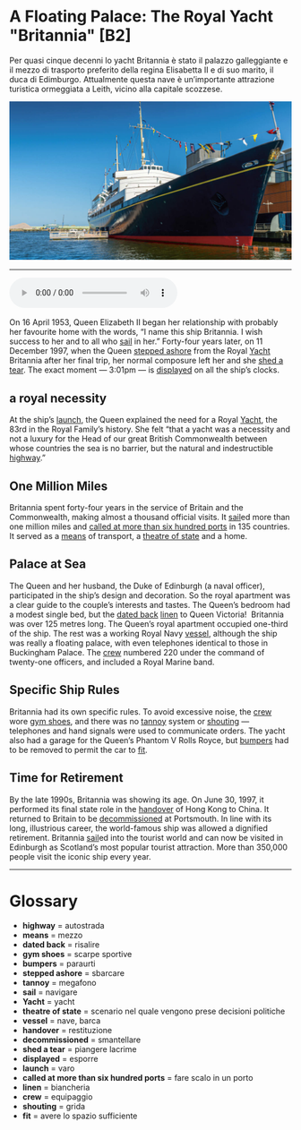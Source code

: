 # A Floating Palace: The Royal Yacht "Britannia"   [B2]

Per quasi cinque decenni lo yacht Britannia è stato il palazzo galleggiante e il mezzo di trasporto preferito della regina Elisabetta II e di suo marito, il duca di Edimburgo. Attualmente questa nave è un’importante attrazione turistica ormeggiata a Leith, vicino alla capitale scozzese.

![](A%20Floating%20Palace%20The%20Royal%20Yacht%20Britannia.jpg)

--------------

<div>
<audio controls autoplay>
    <source src="https://raw.githubusercontent.com/dartie/knowledge-base/main/English/SpeakUp/2023-01/A%20Floating%20Palace%20The%20Royal%20Yacht%20Britannia.mp3" type="audio/mpeg">
</audio>
</div>


On 16 April 1953, Queen Elizabeth II began her relationship with probably her favourite home with the words, “I name this ship Britannia. I wish success to her and to all who [sail](## "navigare") in her.” Forty-four years later, on 11 December 1997, when the Queen [stepped ashore](## "sbarcare") from the Royal [Yacht](## "yacht") Britannia after her final trip, her normal composure left her and she [shed a tear](## "piangere lacrime"). The exact moment — 3:01pm — is [displayed](## "esporre") on all the ship’s clocks.

## a royal necessity
At the ship’s [launch](## "varo"), the Queen explained the need for a Royal [Yacht](## "yacht"), the 83rd in the Royal Family’s history. She felt “that a yacht was a necessity and not a luxury for the Head of our great British Commonwealth between whose countries the sea is no barrier, but the natural and indestructible [highway](## "autostrada").”

## One Million Miles
Britannia spent forty-four years in the service of Britain and the Commonwealth, making almost a thousand official visits. It [sail](## "navigare")ed more than one million miles and [called at more than six hundred ports](## "fare scalo in un porto") in 135 countries. It served as a [means](## "mezzo") of transport, a [theatre of state](## "scenario nel quale vengono prese decisioni politiche") and a home.

## Palace at Sea
The Queen and her husband, the Duke of Edinburgh (a naval officer), participated in the ship’s design and decoration. So the royal apartment was a clear guide to the couple’s interests and tastes. The Queen’s bedroom had a modest single bed, but the [dated back](## "risalire") [linen](## "biancheria") to Queen Victoria! 
Britannia was over 125 metres long. The Queen’s royal apartment occupied one-third of the ship. The rest was a working Royal Navy [vessel](## "nave, barca"), although the ship was really a floating palace, with even telephones identical to those in Buckingham Palace. The [crew](## "equipaggio") numbered 220 under the command of twenty-one officers, and included a Royal Marine band.

## Specific Ship Rules 
Britannia had its own specific rules. To avoid excessive noise, the [crew](## "equipaggio") wore [gym shoes](## "scarpe sportive"), and there was no [tannoy](## "megafono") system or [shouting](## "grida") — telephones and hand signals were used to communicate orders. The yacht also had a garage for the Queen’s Phantom V Rolls Royce, but [bumpers](## "paraurti") had to be removed to permit the car to [fit](## "avere lo spazio sufficiente").

## Time for Retirement
By the late 1990s, Britannia was showing its age. On June 30, 1997, it performed its final state role in the [handover](## "restituzione") of Hong Kong to China. It returned to Britain to be [decommissioned](## "smantellare") at Portsmouth. In line with its long, illustrious career, the world-famous ship was allowed a dignified retirement. Britannia [sail](## "navigare")ed into the tourist world and can now be visited in Edinburgh as Scotland’s most popular tourist attraction. More than 350,000 people visit the iconic ship every year.

--------------

<div style = "display:block; clear:both; page-break-after:always;"></div>

# Glossary
* **highway** = autostrada
* **means** = mezzo
* **dated back** = risalire
* **gym shoes** = scarpe sportive
* **bumpers** = paraurti
* **stepped ashore** = sbarcare
* **tannoy** = megafono
* **sail** = navigare
* **Yacht** = yacht
* **theatre of state** = scenario nel quale vengono prese decisioni politiche
* **vessel** = nave, barca
* **handover** = restituzione
* **decommissioned** = smantellare
* **shed a tear** = piangere lacrime
* **displayed** = esporre
* **launch** = varo
* **called at more than six hundred ports** = fare scalo in un porto
* **linen** = biancheria
* **crew** = equipaggio
* **shouting** = grida
* **fit** = avere lo spazio sufficiente
